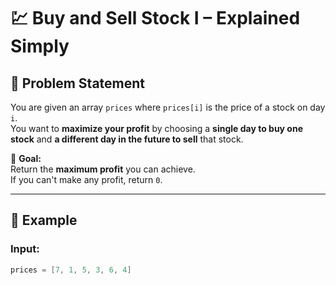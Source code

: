 # 💹 Buy and Sell Stock I – Explained Simply

## 📘 Problem Statement
You are given an array `prices` where `prices[i]` is the price of a stock on day `i`.  
You want to **maximize your profit** by choosing a **single day to buy one stock** and **a different day in the future to sell** that stock.

🧠 **Goal:**  
Return the **maximum profit** you can achieve.  
If you can't make any profit, return `0`.

---

## 🧮 Example

### Input:
```java
prices = [7, 1, 5, 3, 6, 4]


